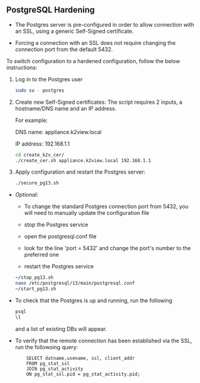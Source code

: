 ## PostgreSQL Hardening

* The Postgres server is pre-configured in order to allow connection with an SSL, using a generic Self-Signed certificate.

* Forcing a connection with an SSL does not require changing the connection port from the default 5432.

To switch configuration to a hardened configuration, follow the below instructions:

1. Log in to the Postgres user

    ~~~bash
    sudo su - postgres
    ~~~

2. Create new Self-Signed certificates:
    The script requires 2 inputs, a hostname/DNS name and an IP address.

    For example:

	 DNS name: appliance.k2view.local 

	 IP address: 192.168.1.1

    ~~~bash
    cd create_k2v_cer/
    ./create_cer.sh appliance.k2view.local 192.168.1.1
    ~~~
3. Apply configuration and restart the Postgres server:
   
   ~~~bash
   ./secure_pg13.sh
   ~~~
	
* *Optional*:

	* To change the standard Postgres connection port from 5432, you will need to manually update the configuration file
	
	* stop the Postgres service
	
	* open the postgresql.conf file

	* look for the line 'port = 5432' and change the port's number to the preferred one

	* restart the Postgres service

	~~~bash
	~/stop_pg13.sh
	nano /etc/postgresql/13/main/postgresql.conf
	~/start_pg13.sh
	~~~
	

* To check that the Postgres is up and running, run the following
	~~~bash
	psql
	\l
	~~~

	and a list of existing DBs will appear.

* To verify that the remote connection has been established via the SSL, run the followoing query:
	~~~
		SELECT datname,usename, ssl, client_addr 
		FROM pg_stat_ssl
		JOIN pg_stat_activity
		ON pg_stat_ssl.pid = pg_stat_activity.pid;
	~~~
